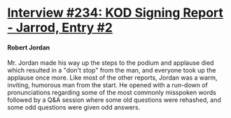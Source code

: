 # [Interview #234: KOD Signing Report - Jarrod, Entry #2](https://www.theoryland.com/intvmain.php?i=234#2)

#### Robert Jordan

Mr. Jordan made his way up the steps to the podium and applause died which resulted in a "don't stop" from the man, and everyone took up the applause once more. Like most of the other reports, Jordan was a warm, inviting, humorous man from the start. He opened with a run-down of pronunciations regarding some of the most commonly misspoken words followed by a Q&A session where some old questions were rehashed, and some odd questions were given odd answers.

